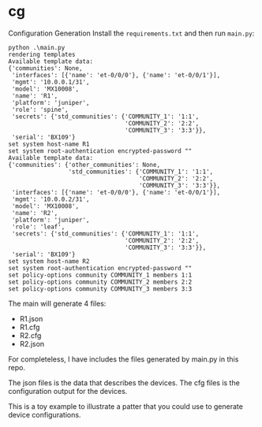 # cg

Configuration Generation
Install the `requirements.txt` and then run `main.py`:

```
python .\main.py
rendering templates
Available template data:
{'communities': None,
 'interfaces': [{'name': 'et-0/0/0'}, {'name': 'et-0/0/1'}],
 'mgmt': '10.0.0.1/31',
 'model': 'MX10008',
 'name': 'R1',
 'platform': 'juniper',
 'role': 'spine',
 'secrets': {'std_communities': {'COMMUNITY_1': '1:1',
                                 'COMMUNITY_2': '2:2',
                                 'COMMUNITY_3': '3:3'}},
 'serial': 'BX109'}
set system host-name R1
set system root-authentication encrypted-password ""
Available template data:
{'communities': {'other_communities': None,
                 'std_communities': {'COMMUNITY_1': '1:1',
                                     'COMMUNITY_2': '2:2',
                                     'COMMUNITY_3': '3:3'}},
 'interfaces': [{'name': 'et-0/0/0'}, {'name': 'et-0/0/1'}],
 'mgmt': '10.0.0.2/31',
 'model': 'MX10008',
 'name': 'R2',
 'platform': 'juniper',
 'role': 'leaf',
 'secrets': {'std_communities': {'COMMUNITY_1': '1:1',
                                 'COMMUNITY_2': '2:2',
                                 'COMMUNITY_3': '3:3'}},
 'serial': 'BX109'}
set system host-name R2
set system root-authentication encrypted-password ""
set policy-options community COMMUNITY_1 members 1:1
set policy-options community COMMUNITY_2 members 2:2
set policy-options community COMMUNITY_3 members 3:3
```

The main will generate 4 files:
- R1.json
- R1.cfg
- R2.cfg
- R2.json

For completeless, I have includes the files generated by main.py in this repo.

The json files is the data that describes the devices. The cfg files is the configuration output for the devices.

This is a toy example to illustrate a patter that you could use to generate device configurations.
